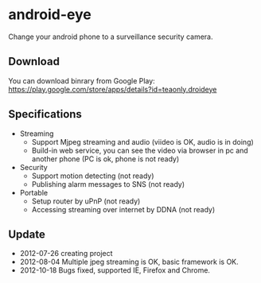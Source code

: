 android-eye
===========

Change your android phone to a surveillance security camera.

## Download ##
You can download binrary from Google Play: 
https://play.google.com/store/apps/details?id=teaonly.droideye 

## Specifications ##
* Streaming 
  * Support Mjpeg streaming and audio (viideo is OK, audio is in doing)
  * Build-in web service, you can see the video via browser in pc and another phone (PC is ok, phone is not ready)
* Security
  * Support motion detecting (not ready)
  * Publishing alarm messages to SNS (not ready) 
* Portable
  * Setup router by uPnP (not ready)
  * Accessing streaming over internet by DDNA (not ready)

## Update ##
*  2012-07-26  creating project
*  2012-08-04  Multiple jpeg streaming is OK, basic framework is OK.
*  2012-10-18  Bugs fixed, supported IE, Firefox and Chrome. 
